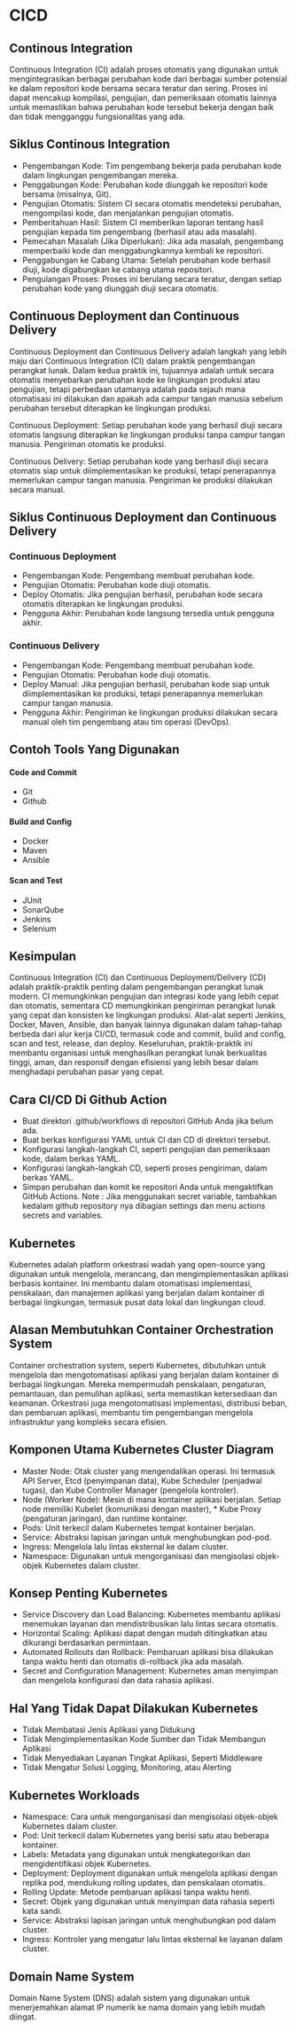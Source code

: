# CICD

## Continous Integration
Continuous Integration (CI) adalah proses otomatis yang digunakan untuk mengintegrasikan berbagai perubahan kode dari berbagai sumber potensial ke dalam repositori kode bersama secara teratur dan sering. Proses ini dapat mencakup kompilasi, pengujian, dan pemeriksaan otomatis lainnya untuk memastikan bahwa perubahan kode tersebut bekerja dengan baik dan tidak mengganggu fungsionalitas yang ada.

## Siklus Continous Integration
* Pengembangan Kode: Tim pengembang bekerja pada perubahan kode dalam lingkungan pengembangan mereka.
* Penggabungan Kode: Perubahan kode diunggah ke repositori kode bersama (misalnya, Git).
* Pengujian Otomatis: Sistem CI secara otomatis mendeteksi perubahan, mengompilasi kode, dan menjalankan pengujian otomatis.
* Pemberitahuan Hasil: Sistem CI memberikan laporan tentang hasil pengujian kepada tim pengembang (berhasil atau ada masalah).
* Pemecahan Masalah (Jika Diperlukan): Jika ada masalah, pengembang memperbaiki kode dan menggabungkannya kembali ke repositori.
* Penggabungan ke Cabang Utama: Setelah perubahan kode berhasil diuji, kode digabungkan ke cabang utama repositori.
* Pengulangan Proses: Proses ini berulang secara teratur, dengan setiap perubahan kode yang diunggah diuji secara otomatis.

## Continuous Deployment dan Continuous Delivery
Continuous Deployment dan Continuous Delivery adalah langkah yang lebih maju dari Continuous Integration (CI) dalam praktik pengembangan perangkat lunak. Dalam kedua praktik ini, tujuannya adalah untuk secara otomatis menyebarkan perubahan kode ke lingkungan produksi atau pengujian, tetapi perbedaan utamanya adalah pada sejauh mana otomatisasi ini dilakukan dan apakah ada campur tangan manusia sebelum perubahan tersebut diterapkan ke lingkungan produksi.

Continuous Deployment: Setiap perubahan kode yang berhasil diuji secara otomatis langsung diterapkan ke lingkungan produksi tanpa campur tangan manusia. Pengiriman otomatis ke produksi.

Continuous Delivery: Setiap perubahan kode yang berhasil diuji secara otomatis siap untuk diimplementasikan ke produksi, tetapi penerapannya memerlukan campur tangan manusia. Pengiriman ke produksi dilakukan secara manual.

## Siklus Continuous Deployment dan Continuous Delivery
### Continuous Deployment
* Pengembangan Kode: Pengembang membuat perubahan kode.
* Pengujian Otomatis: Perubahan kode diuji otomatis.
* Deploy Otomatis: Jika pengujian berhasil, perubahan kode secara otomatis diterapkan ke lingkungan produksi.
* Pengguna Akhir: Perubahan kode langsung tersedia untuk pengguna akhir.

### Continuous Delivery
* Pengembangan Kode: Pengembang membuat perubahan kode.
* Pengujian Otomatis: Perubahan kode diuji otomatis.
* Deploy Manual: Jika pengujian berhasil, perubahan kode siap untuk diimplementasikan ke produksi, tetapi penerapannya memerlukan campur tangan manusia.
* Pengguna Akhir: Pengiriman ke lingkungan produksi dilakukan secara manual oleh tim pengembang atau tim operasi (DevOps).

## Contoh Tools Yang Digunakan
#### Code and Commit
* Git
* Github

#### Build and Config
* Docker
* Maven
* Ansible

#### Scan and Test
* JUnit
* SonarQube
* Jenkins
* Selenium

## Kesimpulan
Continuous Integration (CI) dan Continuous Deployment/Delivery (CD) adalah praktik-praktik penting dalam pengembangan perangkat lunak modern. CI memungkinkan pengujian dan integrasi kode yang lebih cepat dan otomatis, sementara CD memungkinkan pengiriman perangkat lunak yang cepat dan konsisten ke lingkungan produksi. Alat-alat seperti Jenkins, Docker, Maven, Ansible, dan banyak lainnya digunakan dalam tahap-tahap berbeda dari alur kerja CI/CD, termasuk code and commit, build and config, scan and test, release, dan deploy. Keseluruhan, praktik-praktik ini membantu organisasi untuk menghasilkan perangkat lunak berkualitas tinggi, aman, dan responsif dengan efisiensi yang lebih besar dalam menghadapi perubahan pasar yang cepat.

## Cara CI/CD Di Github Action
* Buat direktori .github/workflows di repositori GitHub Anda jika belum ada.
* Buat berkas konfigurasi YAML untuk CI dan CD di direktori tersebut.
* Konfigurasi langkah-langkah CI, seperti pengujian dan pemeriksaan kode, dalam berkas YAML.
* Konfigurasi langkah-langkah CD, seperti proses pengiriman, dalam berkas YAML.
* Simpan perubahan dan komit ke repositori Anda untuk mengaktifkan GitHub Actions.
Note : Jika menggunakan secret variable, tambahkan kedalam github repository nya dibagian settings dan menu actions secrets and variables.

## Kubernetes
Kubernetes adalah platform orkestrasi wadah yang open-source yang digunakan untuk mengelola, merancang, dan mengimplementasikan aplikasi berbasis kontainer. Ini membantu dalam otomatisasi implementasi, penskalaan, dan manajemen aplikasi yang berjalan dalam kontainer di berbagai lingkungan, termasuk pusat data lokal dan lingkungan cloud.

## Alasan Membutuhkan Container Orchestration System
Container orchestration system, seperti Kubernetes, dibutuhkan untuk mengelola dan mengotomatisasi aplikasi yang berjalan dalam kontainer di berbagai lingkungan. Mereka mempermudah penskalaan, pengaturan, pemantauan, dan pemulihan aplikasi, serta memastikan ketersediaan dan keamanan. Orkestrasi juga mengotomatisasi implementasi, distribusi beban, dan pembaruan aplikasi, membantu tim pengembangan mengelola infrastruktur yang kompleks secara efisien.

## Komponen Utama Kubernetes Cluster Diagram
* Master Node: Otak cluster yang mengendalikan operasi. Ini termasuk API Server, Etcd (penyimpanan data), Kube Scheduler (penjadwal tugas), dan Kube Controller Manager (pengelola kontroler).
* Node (Worker Node): Mesin di mana kontainer aplikasi berjalan. Setiap node memiliki Kubelet (komunikasi dengan master), * Kube Proxy (pengaturan jaringan), dan runtime kontainer.
* Pods: Unit terkecil dalam Kubernetes tempat kontainer berjalan.
* Service: Abstraksi lapisan jaringan untuk menghubungkan pod-pod.
* Ingress: Mengelola lalu lintas eksternal ke dalam cluster.
* Namespace: Digunakan untuk mengorganisasi dan mengisolasi objek-objek Kubernetes dalam cluster.

## Konsep Penting Kubernetes
* Service Discovery dan Load Balancing: Kubernetes membantu aplikasi menemukan layanan dan mendistribusikan lalu lintas secara otomatis.
* Horizontal Scaling: Aplikasi dapat dengan mudah ditingkatkan atau dikurangi berdasarkan permintaan.
* Automated Rollouts dan Rollback: Pembaruan aplikasi bisa dilakukan tanpa waktu henti dan otomatis di-rollback jika ada masalah.
* Secret and Configuration Management: Kubernetes aman menyimpan dan mengelola konfigurasi dan data rahasia aplikasi.

## Hal Yang Tidak Dapat Dilakukan Kubernetes
* Tidak Membatasi Jenis Aplikasi yang Didukung
* Tidak Mengimplementasikan Kode Sumber dan Tidak Membangun Aplikasi
* Tidak Menyediakan Layanan Tingkat Aplikasi, Seperti Middleware
* Tidak Mengatur Solusi Logging, Monitoring, atau Alerting

## Kubernetes Workloads
* Namespace: Cara untuk mengorganisasi dan mengisolasi objek-objek Kubernetes dalam cluster.
* Pod: Unit terkecil dalam Kubernetes yang berisi satu atau beberapa kontainer.
* Labels: Metadata yang digunakan untuk mengkategorikan dan mengidentifikasi objek Kubernetes.
* Deployment: Deployment digunakan untuk mengelola aplikasi dengan replika pod, mendukung rolling updates, dan penskalaan otomatis.
* Rolling Update: Metode pembaruan aplikasi tanpa waktu henti.
* Secret: Objek yang digunakan untuk menyimpan data rahasia seperti kata sandi.
* Service: Abstraksi lapisan jaringan untuk menghubungkan pod dalam cluster.
* Ingress: Kontroler yang mengatur lalu lintas eksternal ke layanan dalam cluster.

## Domain Name System
Domain Name System (DNS) adalah sistem yang digunakan untuk menerjemahkan alamat IP numerik ke nama domain yang lebih mudah diingat.

